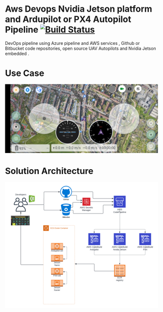 # Aws Devops Nvidia Jetson platform and Ardupilot or PX4 Autopilot Pipeline [![Build Status](https://dev.azure.com/oliviermbida/azure-jetson-autopilot-cicd/_apis/build/status/oliviermbida.aws-jetson-autopilot-cicd?branchName=master)](https://dev.azure.com/oliviermbida/azure-jetson-autopilot-cicd/_build/latest?definitionId=1&branchName=master)

DevOps pipeline using Azure pipeline and AWS services , Github or Bitbucket code repositories, open source UAV Autopilots and Nvidia Jetson embedded .

# Use Case

![Autopilot software](/docs/images/autopilot.png)

# Solution Architecture


![Jetson autopilot CICD Solution](/docs/images/jetson_autopilot_cicd_arch.png)




